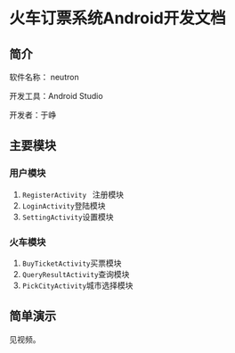 # 火车订票系统Android开发文档

## 简介

软件名称： neutron

开发工具：Android Studio

开发者：于峥

## 主要模块

### 用户模块

1. `RegisterActivity ` 注册模块
2. `LoginActivity`登陆模块
3. `SettingActivity`设置模块

### 火车模块

1. `BuyTicketActivity`买票模块
2. `QueryResultActivity`查询模块
3. `PickCityActivity`城市选择模块

## 简单演示

见视频。

